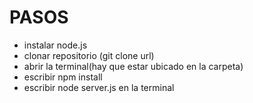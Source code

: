 # PASOS
* instalar node.js
* clonar repositorio (git clone url)
* abrir la terminal(hay que estar ubicado en la carpeta) 
* escribir npm install
* escribir node server.js en la terminal
